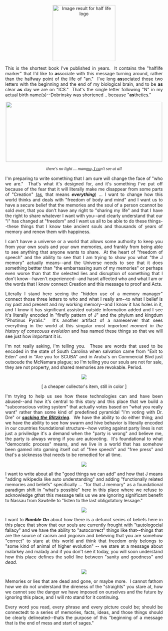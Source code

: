 <p style="text-align: center;"><a href="http://lamc.la/the_letter_why.html"><img alt="Image result for half life logo" src="https://www.pnglot.com/pngfile/detail/17-172196_half-life-logo-half-life-2-logo-png.png" style="height: 179px; width: 200px;" /></a></p>

<p style="text-align: justify;">This is the shortest book I&#39;ve published in years.&nbsp; It contains the &quot;halflife marker&quot; that I&#39;d like to <strong>as</strong>sociate with this message turning around, rather than the halfway point of the life of &quot;an.&quot;&nbsp; I&#39;ve long <strong>as</strong>sociated those two letters with the beginning and the end of my biological brain, and to be <strong>as</strong> clear <strong>as</strong> day we are on &quot;ICS.&quot;&nbsp; That&#39;s the single letter following &quot;N&quot; in my actual birth name(s)--Dobrinsky was shortened .. because &quot;<strong>as</strong>thetics.&quot;&nbsp;&nbsp;</p>

<p style="text-align: center;"><a href="https://www.youtube.com/watch?v=mBNQ1DIod6M"><img src="https://i.imgur.com/htupUEq.jpg" style="height: 192px; width: 500px;" /></a></p>

<p style="text-align: center;"><span style="font-size:14px;"><span style="font-family:georgia,serif;"><em>there&#39;s no light ... mam<a href="https://www.youtube.com/watch?v=mBNQ1DIod6M">ma, I ca</a>n&#39;t see at all</em></span></span></p>

<p style="text-align: justify;">I&#39;m preparing to write something that I am sure will change the face of &quot;who we are.&quot;&nbsp; That&#39;s what it&#39;s designed for, and it&#39;s something I&#39;ve put off because of the fear that it will literally make me disappear from some parts of &quot;Creation&quot; <a href="http://cure.s.lamc.la">(as</a>, that means <strong><em>everything</em></strong>) ... I want to change how this world thinks and deals with &quot;freedom of body and mind&quot; and I want us to have a secure belief that the memories and the soul of a person ccannot be sold&nbsp;<em>ever</em>, that you don&#39;t have any right to &quot;sharing my life&quot; and that I have the right to share whatever I want with you--and clearly understand that our &quot;i&quot; has changed at &quot;freedom&quot; and I want us all to be able to do these things--these things that I know take ancient souls and thousands of years of memory and renew them with happiness.&nbsp;&nbsp;</p>

<p style="text-align: justify;">I can&#39;t havve a universe or a world that allows some authority to keep you from your own souls and your own memories, and frankly from being able to see anything that anyone wants to share.&nbsp; At the heart of &quot;freedom of speech&quot; and the ability to see that I am trying to show you what &quot;the J memory&quot; actually means--and the Universe needs to see that it does something bettter than &quot;the embarrassing sum of my memories&quot; or perhaps even worse than that&nbsp;<em>the</em>&nbsp;selected lies and disruption of something that I don&#39;t know--haven&#39;t experienced--and hasnt affected who and what I am or the words that I know connect Creation and this message to proof and Acts.</p>

<p style="text-align: justify;">Literally I stand here seeing the &quot;hidden use of a memory manager&quot; connect those three letters to who and what I really am--to what I belief is my past and present and my working memory--and I know it has holes in it, and I know it has significant assisted outside information added and I see it&#39;s literally encoded in &quot;firefly pattern of J&quot; and the phylum and kingdum &quot;Photinus Pyralis.&quot;&nbsp; It&#39;s another artifact of a nameserver that sees everything in the world at this singular&nbsp;<em>most important moment in the history of conscouus evolution</em>&nbsp;and has named these things so that we will see just how important it is.&nbsp;</p>

<p style="text-align: justify;">I&#39;m not really asking, I&#39;m telling you.&nbsp; These are words that used to be encoded in the state of South Carolina when salvation came from &quot;Exit to Eden&quot; and in &quot;Are you for SCUBA&quot; and in Aruba&#39;s on Commercial Blvd just outsoude the McNamara plague; so I&#39;m telling you our souls are not for sale, they are not property, and shared memories are revokable. Period.&nbsp;</p>

<p style="text-align: center;"><a href="https://www.amazon.com/dp/1691696102/ref=sr_1_1?keywords=%22nero+loves+pacman%22&amp;qid=1567961760&amp;s=gateway&amp;sr=8-1"><img src="https://i.imgur.com/ALEesmC.png" /></a></p>

<p style="text-align: center;">[ a cheaper collector&#39;s item, still in color ]</p>

<p style="text-align: justify;">I&#39;m trying to help us see how these technologies can and have been abused--and how it&#39;s central to this story and this place that we build a &quot;subconscious voting system&quot; that actually votes based on &quot;what you really want&quot; rather than some kind of predefined pyramidal &quot;I&#39;m voting with Dr. Dre&quot; or <a href="http://lamc.la/MISSISSIPPI.html"><strong><em>sacking the Blitzkrieg</em></strong></a>.&nbsp; We have the ability to do either thing; and we have the ability to see how swarm and hive behavior is literally encoded in our countries foundational structure--how voting against party lines is not just a priviledge it&#39;s a demand when the &quot;party is wrong&quot; and believe me, the party is always wrong if you are autovoting.&nbsp; It&#39;s foundational to what &quot;democratic process&quot; means, and we live in a world that has somehow been gamed into gaming itself out of &quot;free speech&quot; and &quot;free press&quot; and that&#39;s a sicknesss that needs to be remedied for all time.&nbsp;</p>

<p style="text-align: center;"><a href="http://lamc.la/MISSISSIPPI.html"><img src="https://i.imgur.com/RskUQ1Q.png" /></a></p>

<p style="text-align: justify;">I want to write about all the &quot;good things we can add&quot; and how that J means &quot;adding wikipedia like auto understanding&quot; and adding &quot;functionally related memories and beliefs&quot; specifically ... &quot;for that J memory&quot; as a foundational paradigm shift in &quot;what&#39;s possible&quot; here in this place where we refuse to acknowledge gthat this message tells us we are ignoring significant benefit to Nassau from Sawtelle to &quot;listen to the last obligotatory lessage.&quot;</p>

<p style="text-align: center;"><a href="http://lamc.la/MISSISSIPPI.html"><img src="https://i.imgur.com/7Qjj5eq.jpg" /></a></p>

<p style="text-align: justify;">I want to <em><strong>Ramble On</strong></em>&nbsp;about how there is a defunct series of beliefs here in this place that show that our souls are currently frought with &quot;tautologocial fallacy&quot; and we have the ability to &quot;autocorrect&quot; things like that--things that are the source of racism and jingoism and believing that you are somehow &quot;correct&quot; to stare at this world and think that freedom only belongs to &quot;some kind of animal of higher evolution&quot; -- we stare at a message about malarkey and malady and if you don&#39;t see it today, you will soon understand how this place defines the solid line between &quot;sanity and goodness&quot; and <em>dead.</em></p>

<p style="text-align: center;"><a href="http://lamc.la/N8SRADIN.html"><img src="https://i.imgur.com/RSUUhEK.jpg" /></a></p>

<p style="text-align: justify;">Memories or lies that are dead and gone, or maybe more.&nbsp; I cannot fathom how we do not understand the direness of the &quot;straights&quot; you stare at, how we cannot see the danger we have imposed on ourselves and the future by ignoring this place, and I will nto stand for it continuing.&nbsp;</p>

<p style="text-align: justify;">Every word you read, every phrase and every picture could be; should be connectedt to a series of memories, facts, ideas, and those things should be clearly delineated--thats the purpose of this &quot;beginning of a message that is the end of mess and start of sages.&quot;</p>

<p style="text-align: center;">&nbsp;</p>

